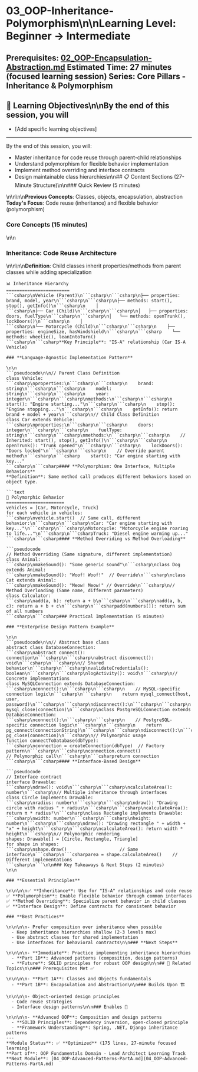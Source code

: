 # 03_OOP-Inheritance-Polymorphism\n\n**Learning Level**: Beginner → Intermediate

**Prerequisites**: [02_OOP-Encapsulation-Abstraction.md](02_OOP-Encapsulation-Abstraction.md)
**Estimated Time**: 27 minutes (focused learning session)
**Series**: Core Pillars - Inheritance & Polymorphism
---

## 🎯 Learning Objectives\n\nBy the end of this session, you will

- [Add specific learning objectives]

---
By the end of this session, you will:

- Master inheritance for code reuse through parent-child relationships
- Understand polymorphism for flexible behavior implementation
- Implement method overriding and interface contracts
- Design maintainable class hierarchies\n\n## 📋 Content Sections (27-Minute Structure)\n\n### Quick Review (5 minutes)

\n\n\n\n**Previous Concepts**: Classes, objects, encapsulation, abstraction
**Today's Focus**: Code reuse (inheritance) and flexible behavior (polymorphism)

### Core Concepts (15 minutes)

\n\n

### **Inheritance: Code Reuse Architecture**

\n\n\n\n**Definition**: Child classes inherit properties/methods from parent classes while adding specialization

```text
📊 Inheritance Hierarchy
========================
```csharp\nVehicle (Parent)\n```csharp\n```csharp\n├── properties: brand, model, year\n```csharp\n```csharp\n├── methods: start(), stop(), getInfo()\n```csharp\n    │
```csharp\n├── Car (Child)\n```csharp\n```csharp\n│   ├── properties: doors, fuelType\n```csharp\n```csharp\n│   └── methods: openTrunk(), lockDoors()\n```csharp\n    │
```csharp\n└── Motorcycle (Child)\n```csharp\n```csharp\n    ├── properties: engineSize, hasWindshield\n```csharp\n```csharp    └── methods: wheelie(), leanIntoTurn()
```csharp\n```csharp**Key Principle**: "IS-A" relationship (Car IS-A Vehicle)

### **Language-Agnostic Implementation Pattern**

\n\n
```pseudocode\n\n// Parent Class Definition
class Vehicle:
```csharp\nproperties:\n```csharp\n```csharp\n    brand: string\n```csharp\n```csharp\n    model: string\n```csharp\n```csharp\n    year: integer\n```csharp\n```csharp\nmethods:\n```csharp\n```csharp\n    start(): "Engine starting..."\n```csharp\n```csharp\n    stop(): "Engine stopping..."\n```csharp\n```csharp\n    getInfo(): return brand + model + year\n```csharp\n// Child Class Definition
class Car extends Vehicle:
```csharp\nproperties:\n```csharp\n```csharp\n    doors: integer\n```csharp\n```csharp\n    fuelType: string\n```csharp\n```csharp\nmethods:\n```csharp\n```csharp\n    // Inherited: start(), stop(), getInfo()\n```csharp\n```csharp\n    openTrunk(): "Trunk opened"\n```csharp\n```csharp\n    lockDoors(): "Doors locked"\n```csharp\n```csharp\n    // Override parent method\n```csharp\n```csharp    start(): "Car engine starting with key..."
```csharp\n```csharp#### **Polymorphism: One Interface, Multiple Behaviors**
**Definition**: Same method call produces different behaviors based on object type.

```text
🔄 Polymorphic Behavior
======================
vehicles = [Car, Motorcycle, Truck]
for each vehicle in vehicles:
```csharp\nvehicle.start()  // Same call, different behavior:\n```csharp\n```csharp\nCar: "Car engine starting with key..."\n```csharp\n```csharp\nMotorcycle: "Motorcycle engine roaring to life..."\n```csharp\n```csharpTruck: "Diesel engine warming up..."
```csharp\n```csharp#### **Method Overriding vs Method Overloading**

```pseudocode
// Method Overriding (Same signature, different implementation)
class Animal:
```csharp\nmakeSound(): "Some generic sound"\n```csharp\nclass Dog extends Animal:
```csharp\nmakeSound(): "Woof! Woof!"  // Override\n```csharp\nclass Cat extends Animal:
```csharp\nmakeSound(): "Meow! Meow!" // Override\n```csharp\n// Method Overloading (Same name, different parameters)
class Calculator:
```csharp\nadd(a, b): return a + b\n```csharp\n```csharp\nadd(a, b, c): return a + b + c\n```csharp\n```csharpadd(numbers[]): return sum of all numbers
```csharp\n```csharp### Practical Implementation (5 minutes)

### **Enterprise Design Pattern Example**

\n\n
```pseudocode\n\n// Abstract base class
abstract class DatabaseConnection:
```csharp\nabstract connect(): connection\n```csharp\n```csharp\nabstract disconnect(): void\n```csharp\n```csharp\n// Shared behavior\n```csharp\n```csharp\nvalidateCredentials(): boolean\n```csharp\n```csharp\nlogActivity(): void\n```csharp\n// Concrete implementations
class MySQLConnection extends DatabaseConnection:
```csharp\nconnect():\n```csharp\n```csharp\n    // MySQL-specific connection logic\n```csharp\n```csharp\n    return mysql_connect(host, user, password)\n```csharp\n```csharp\ndisconnect():\n```csharp\n```csharp\n    mysql_close(connection)\n```csharp\nclass PostgreSQLConnection extends DatabaseConnection:
```csharp\nconnect():\n```csharp\n```csharp\n    // PostgreSQL-specific connection logic\n```csharp\n```csharp\n    return pg_connect(connectionString)\n```csharp\n```csharp\ndisconnect():\n```csharp\n```csharp\n    pg_close(connection)\n```csharp\n// Polymorphic usage
function connectToDatabase(dbType):
```csharp\nconnection = createConnection(dbType)  // Factory pattern\n```csharp\n```csharp\nconnection.connect()                   // Polymorphic call\n```csharp\n```csharpreturn connection
```csharp\n```csharp#### **Interface-Based Design**

```pseudocode
// Interface contract
interface Drawable:
```csharp\ndraw(): void\n```csharp\n```csharp\ncalculateArea(): number\n```csharp\n// Multiple inheritance through interfaces
class Circle implements Drawable:
```csharp\nradius: number\n```csharp\n```csharp\ndraw(): "Drawing circle with radius " + radius\n```csharp\n```csharp\ncalculateArea(): return π * radius²\n```csharp\nclass Rectangle implements Drawable:
```csharp\nwidth: number\n```csharp\n```csharp\nheight: number\n```csharp\n```csharp\ndraw(): "Drawing rectangle " + width + "x" + height\n```csharp\n```csharp\ncalculateArea(): return width * height\n```csharp\n// Polymorphic rendering
shapes: Drawable[] = [Circle, Rectangle, Triangle]
for shape in shapes:
```csharp\nshape.draw()                    // Same interface\n```csharp\n```csharparea = shape.calculateArea()    // Different implementations
```csharp\n```\n\n### Key Takeaways & Next Steps (2 minutes)
\n\n

### **Essential Principles**

\n\n\n\n✅ **Inheritance**: Use for "IS-A" relationships and code reuse
✅ **Polymorphism**: Enable flexible behavior through common interfaces
✅ **Method Overriding**: Specialize parent behavior in child classes
✅ **Interface Design**: Define contracts for consistent behavior

### **Best Practices**

\n\n\n\n- Prefer composition over inheritance when possible
  - Keep inheritance hierarchies shallow (2-3 levels max)
  - Use abstract classes for shared implementation
  - Use interfaces for behavioral contracts\n\n### **Next Steps**

\n\n\n\n- **Immediate**: Practice implementing inheritance hierarchies
  - **Part 1D**: Advanced patterns (composition, design patterns)
  - **Future**: SOLID principles for robust OOP design\n\n## 🔗 Related Topics\n\n### Prerequisites Met ✅

\n\n\n\n- **Part 1A**: Classes and Objects fundamentals
  - **Part 1B**: Encapsulation and Abstraction\n\n### Builds Upon 🏗️

\n\n\n\n- Object-oriented design principles
  - Code reuse strategies
  - Interface design patterns\n\n### Enables 🎯

\n\n\n\n- **Advanced OOP**: Composition and design patterns
  - **SOLID Principles**: Dependency inversion, open-closed principle
  - **Framework Understanding**: Spring, .NET, Django inheritance patterns
---
**Module Status**: ✅ **Optimized** (175 lines, 27-minute focused learning)
**Part of**: OOP Fundamentals Domain - Lead Architect Learning Track
**Next Module**: [04_OOP-Advanced-Patterns-PartA.md](04_OOP-Advanced-Patterns-PartA.md)
